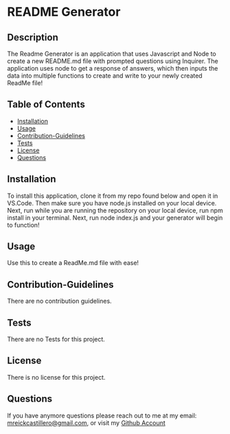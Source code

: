   # README Generator

  ## Description

  The Readme Generator is an application that uses Javascript and Node to create a new README.md file with prompted questions using Inquirer. The application uses node to get a response of answers, which then inputs the data into multiple functions to create and write to your newly created ReadMe file!

  ## Table of Contents

  * [Installation](#Installation)
  * [Usage](#Usage)
  * [Contribution-Guidelines](#Contribution-Guidelines)
  * [Tests](#Tests)
  * [License](#License)
  * [Questions](#Questions)

  ## Installation

  To install this application, clone it from my repo found below and open it in VS.Code. Then make sure you have node.js installed on your local device. Next, run while you are running the repository on your local device, run npm install in your terminal. Next, run node index.js and your generator will begin to function!

  ## Usage

  Use this to create a ReadMe.md file with ease!

  ## Contribution-Guidelines

  There are no contribution guidelines.

  ## Tests

  There are no Tests for this project.

  ## License

  There is no license for this project.

  ## Questions

If you have anymore questions please reach out to me at my email: mreickcastillero@gmail.com, or visit my [Github Account](https://github.com/Migsrkrd)
